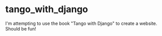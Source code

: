 # tango_with_django
I'm attempting to use the book "Tango with Django" to create a website.  Should be fun!
